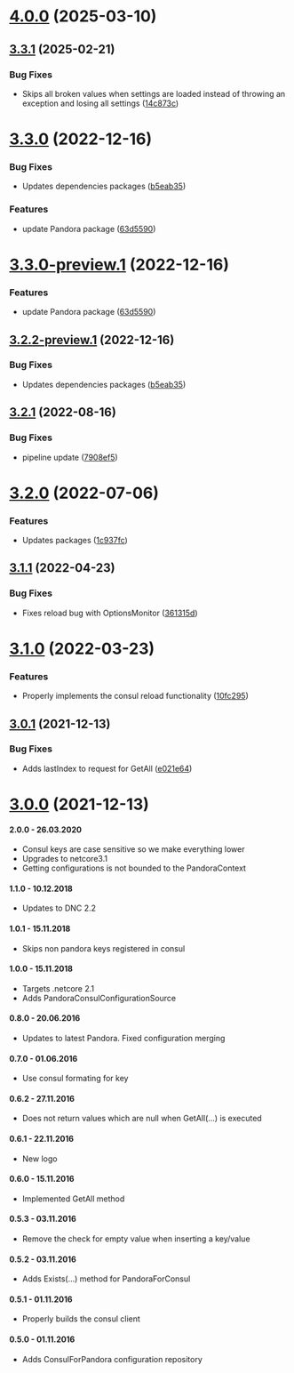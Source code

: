 # [4.0.0](https://github.com/Elders/Pandora.Consul/compare/v3.3.1...v4.0.0) (2025-03-10)

## [3.3.1](https://github.com/Elders/Pandora.Consul/compare/v3.3.0...v3.3.1) (2025-02-21)


### Bug Fixes

* Skips all broken values when settings are loaded instead of throwing an exception and losing all settings ([14c873c](https://github.com/Elders/Pandora.Consul/commit/14c873c3c8a2b7a6d65f0b35b14c1407504b723b))

# [3.3.0](https://github.com/Elders/Pandora.Consul/compare/v3.2.1...v3.3.0) (2022-12-16)


### Bug Fixes

* Updates dependencies packages ([b5eab35](https://github.com/Elders/Pandora.Consul/commit/b5eab354c5fe4c4f580c1db0fde4877bedc187fc))


### Features

* update Pandora package ([63d5590](https://github.com/Elders/Pandora.Consul/commit/63d5590c1c9465642dca2e7cdf7d9244d319c304))

# [3.3.0-preview.1](https://github.com/Elders/Pandora.Consul/compare/v3.2.2-preview.1...v3.3.0-preview.1) (2022-12-16)


### Features

* update Pandora package ([63d5590](https://github.com/Elders/Pandora.Consul/commit/63d5590c1c9465642dca2e7cdf7d9244d319c304))

## [3.2.2-preview.1](https://github.com/Elders/Pandora.Consul/compare/v3.2.1...v3.2.2-preview.1) (2022-12-16)


### Bug Fixes

* Updates dependencies packages ([b5eab35](https://github.com/Elders/Pandora.Consul/commit/b5eab354c5fe4c4f580c1db0fde4877bedc187fc))

## [3.2.1](https://github.com/Elders/Pandora.Consul/compare/v3.2.0...v3.2.1) (2022-08-16)


### Bug Fixes

* pipeline update ([7908ef5](https://github.com/Elders/Pandora.Consul/commit/7908ef5ec5d96bb4a65e4b64e4f2c6cfce33f065))

# [3.2.0](https://github.com/Elders/Pandora.Consul/compare/v3.1.1...v3.2.0) (2022-07-06)


### Features

* Updates packages ([1c937fc](https://github.com/Elders/Pandora.Consul/commit/1c937fc12713f8d16128f2c231748e9bee55daf9))

## [3.1.1](https://github.com/Elders/Pandora.Consul/compare/v3.1.0...v3.1.1) (2022-04-23)


### Bug Fixes

* Fixes reload bug with OptionsMonitor ([361315d](https://github.com/Elders/Pandora.Consul/commit/361315dd079ae1342b4eee0a83457694282cfb52))

# [3.1.0](https://github.com/Elders/Pandora.Consul/compare/v3.0.1...v3.1.0) (2022-03-23)


### Features

* Properly implements the consul reload functionality ([10fc295](https://github.com/Elders/Pandora.Consul/commit/10fc295a91986fe977ae29ba14f98f52b957fd0e))

## [3.0.1](https://github.com/Elders/Pandora.Consul/compare/v3.0.0...v3.0.1) (2021-12-13)


### Bug Fixes

* Adds lastIndex to request for GetAll ([e021e64](https://github.com/Elders/Pandora.Consul/commit/e021e640cc78c216888762df9692290bfcaea596))

# [3.0.0](https://github.com/Elders/Pandora.Consul/compare/v2.0.0...v3.0.0) (2021-12-13)

#### 2.0.0 - 26.03.2020
* Consul keys are case sensitive so we make everything lower
* Upgrades to netcore3.1
* Getting configurations is not bounded to the PandoraContext

#### 1.1.0 - 10.12.2018
* Updates to DNC 2.2

#### 1.0.1 - 15.11.2018
* Skips non pandora keys registered in consul

#### 1.0.0 - 15.11.2018
* Targets .netcore 2.1
* Adds PandoraConsulConfigurationSource

#### 0.8.0 - 20.06.2016
* Updates to latest Pandora. Fixed configuration merging

#### 0.7.0 - 01.06.2016
* Use consul formating for key

#### 0.6.2 - 27.11.2016
* Does not return values which are null when GetAll(...) is executed

#### 0.6.1 - 22.11.2016
* New logo

#### 0.6.0 - 15.11.2016
* Implemented GetAll method

#### 0.5.3 - 03.11.2016
* Remove the check for empty value when inserting a key/value

#### 0.5.2 - 03.11.2016
* Adds Exists(...) method for PandoraForConsul

#### 0.5.1 - 01.11.2016
* Properly builds the consul client

#### 0.5.0 - 01.11.2016
* Adds ConsulForPandora configuration repository
